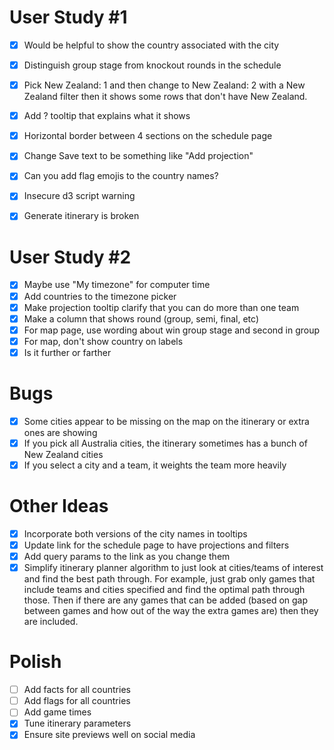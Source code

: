 # User Study #1

- [x] Would be helpful to show the country associated with the city
- [x] Distinguish group stage from knockout rounds in the schedule
- [x] Pick New Zealand: 1 and then change to New Zealand: 2 with a
New Zealand filter then it shows some rows that don't have New
Zealand.
- [x] Add ? tooltip that explains what it shows
- [x] Horizontal border between 4 sections on the schedule page
- [x] Change Save text to be something like "Add projection"

- [x] Can you add flag emojis to the country names?
- [x] Insecure d3 script warning
- [x] Generate itinerary is broken

# User Study #2

- [x] Maybe use "My timezone" for computer time
- [x] Add countries to the timezone picker
- [x] Make projection tooltip clarify that you can do more than one team
- [x] Make a column that shows round (group, semi, final, etc)
- [x] For map page, use wording about win group stage and second in group
- [x] For map, don't show country on labels
- [x] Is it further or farther

# Bugs

- [x] Some cities appear to be missing on the map on the itinerary or extra
ones are showing
- [x] If you pick all Australia cities, the itinerary sometimes has a
bunch of New Zealand cities
- [x] If you select a city and a team, it weights the team more heavily

# Other Ideas

- [x] Incorporate both versions of the city names in tooltips
- [x] Update link for the schedule page to have projections and filters
- [x] Add query params to the link as you change them
- [x] Simplify itinerary planner algorithm to just look at cities/teams of
  interest and find the best path through. For example, just grab only games
  that include teams and cities specified and find the optimal path through
  those. Then if there are any games that can be added (based on gap between
  games and how out of the way the extra games are) then they are included.

# Polish

- [ ] Add facts for all countries
- [ ] Add flags for all countries
- [ ] Add game times
- [x] Tune itinerary parameters
- [x] Ensure site previews well on social media